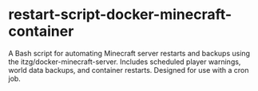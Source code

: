 # restart-script-docker-minecraft-container
A Bash script for automating Minecraft server restarts and backups using the itzg/docker-minecraft-server. Includes scheduled player warnings, world data backups, and container restarts. Designed for use with a cron job.
